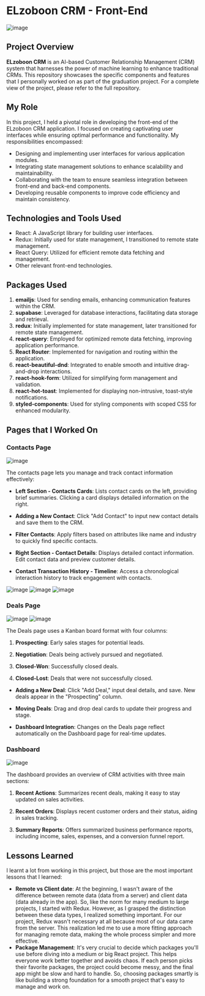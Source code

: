 # ELzoboon CRM - Front-End

![image](https://github.com/Ahmed-Abou-Emran/ELzoboon-CRM/assets/64327685/0366e407-ca32-42e5-9fbf-95fc5a8fe560)

## Project Overview

**ELzoboon CRM** is an AI-based Customer Relationship Management (CRM) system that harnesses the power of machine learning to enhance traditional CRMs. This repository showcases the specific components and features that I personally worked on as part of the graduation project. For a complete view of the project, please refer to the full repository.

## My Role

In this project, I held a pivotal role in developing the front-end of the ELzoboon CRM application. I focused on creating captivating user interfaces while ensuring optimal performance and functionality. My responsibilities encompassed:

- Designing and implementing user interfaces for various application modules.
- Integrating state management solutions to enhance scalability and maintainability.
- Collaborating with the team to ensure seamless integration between front-end and back-end components.
- Developing reusable components to improve code efficiency and maintain consistency.

## Technologies and Tools Used

- React: A JavaScript library for building user interfaces.
- Redux: Initially used for state management, I transitioned to remote state management.
- React Query: Utilized for efficient remote data fetching and management.
- Other relevant front-end technologies.

## Packages Used

1. **emailjs**: Used for sending emails, enhancing communication features within the CRM.
2. **supabase**: Leveraged for database interactions, facilitating data storage and retrieval.
3. **redux**: Initially implemented for state management, later transitioned for remote state management.
4. **react-query**: Employed for optimized remote data fetching, improving application performance.
5. **React Router**: Implemented for navigation and routing within the application.
6. **react-beautiful-dnd**: Integrated to enable smooth and intuitive drag-and-drop interactions.
7. **react-hook-form**: Utilized for simplifying form management and validation.
8. **react-hot-toast**: Implemented for displaying non-intrusive, toast-style notifications.
9. **styled-components**: Used for styling components with scoped CSS for enhanced modularity.

## Pages that I Worked On

### Contacts Page

![image](https://github.com/Ahmed-Abou-Emran/ELzoboon-CRM/assets/64327685/d913bb6a-2841-41d4-82a1-dd72edcda6a0)

The contacts page lets you manage and track contact information effectively:

- **Left Section - Contacts Cards**: Lists contact cards on the left, providing brief summaries. Clicking a card displays detailed information on the right.

- **Adding a New Contact**: Click "Add Contact" to input new contact details and save them to the CRM.

- **Filter Contacts**: Apply filters based on attributes like name and industry to quickly find specific contacts.

- **Right Section - Contact Details**: Displays detailed contact information. Edit contact data and preview customer details.

- **Contact Transaction History - Timeline**: Access a chronological interaction history to track engagement with contacts.
  
![image](https://github.com/Ahmed-Abou-Emran/ELzoboon-CRM/assets/64327685/5f1483a1-bc28-479c-adc7-e5714d23f0e9)
![image](https://github.com/Ahmed-Abou-Emran/ELzoboon-CRM/assets/64327685/00b2dc3a-7ee7-45f5-a794-fbec3c3fa85e)
![image](https://github.com/Ahmed-Abou-Emran/ELzoboon-CRM/assets/64327685/bc404a63-56d3-4424-b44e-bef69c7b6908)



### Deals Page

![image](https://github.com/Ahmed-Abou-Emran/ELzoboon-CRM/assets/64327685/e842923d-f7a2-4f26-8016-97ce91d6c332)
![image](https://github.com/Ahmed-Abou-Emran/ELzoboon-CRM/assets/64327685/bd6a9663-f82b-4829-8b89-1ed97f235652)


The Deals page uses a Kanban board format with four columns:

1. **Prospecting**: Early sales stages for potential leads.

2. **Negotiation**: Deals being actively pursued and negotiated.

3. **Closed-Won**: Successfully closed deals.

4. **Closed-Lost**: Deals that were not successfully closed.

- **Adding a New Deal**: Click "Add Deal," input deal details, and save. New deals appear in the "Prospecting" column.

- **Moving Deals**: Drag and drop deal cards to update their progress and stage.

- **Dashboard Integration**: Changes on the Deals page reflect automatically on the Dashboard page for real-time updates.

### Dashboard

![image](https://github.com/Ahmed-Abou-Emran/ELzoboon-CRM/assets/64327685/64c2793c-1a69-458d-8f75-08ae99369fac)

The dashboard provides an overview of CRM activities with three main sections:

1. **Recent Actions**: Summarizes recent deals, making it easy to stay updated on sales activities.

2. **Recent Orders**: Displays recent customer orders and their status, aiding in sales tracking.

3. **Summary Reports**: Offers summarized business performance reports, including income, sales, expenses, and a conversion funnel report.


## Lessons Learned
I learnt a lot from working in this project, but those are the most important lessons that I learned:
- **Remote vs Client date**: At the beginning, I wasn't aware of the difference between remote data (data from a server) and client data (data already in the app). So, like the norm for many medium to large projects, I started with Redux. However, as I grasped the distinction between these data types, I realized something important. For our project, Redux wasn't necessary at all because most of our data came from the server. This realization led me to use a more fitting approach for managing remote data, making the whole process simpler and more effective.
- **Package Management**: It's very crucial to decide which packages you'll use before diving into a medium or big React project. This helps everyone work better together and avoids chaos. If each person picks their favorite packages, the project could become messy, and the final app might be slow and hard to handle. So, choosing packages smartly is like building a strong foundation for a smooth project that's easy to manage and work on.
  
